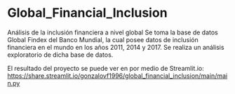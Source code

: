 # Global_Financial_Inclusion
Análisis de la inclusión financiera a nivel global
Se toma la base de datos Global Findex del Banco Mundial, la cual posee datos de inclusión financiera en el mundo en los años 2011, 2014 y 2017.
Se realiza un análisis exploratorio de dicha base de datos.

El resultado del proyecto se puede ver en por medio de Streamlit.io: https://share.streamlit.io/gonzalovf1996/global_financial_inclusion/main/main.py
